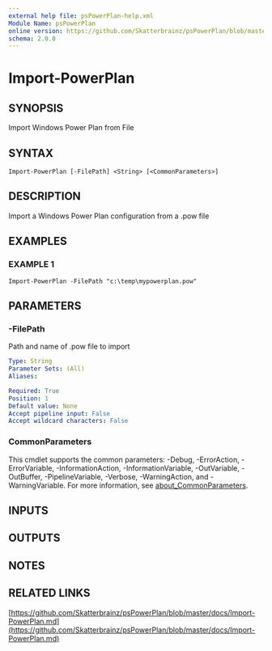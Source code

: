```yaml
---
external help file: psPowerPlan-help.xml
Module Name: psPowerPlan
online version: https://github.com/Skatterbrainz/psPowerPlan/blob/master/docs/Import-PowerPlan.md
schema: 2.0.0
---
```


# Import-PowerPlan

## SYNOPSIS
Import Windows Power Plan from File

## SYNTAX

```
Import-PowerPlan [-FilePath] <String> [<CommonParameters>]
```

## DESCRIPTION
Import a Windows Power Plan configuration from a .pow file

## EXAMPLES

### EXAMPLE 1
```
Import-PowerPlan -FilePath "c:\temp\mypowerplan.pow"
```

## PARAMETERS

### -FilePath
Path and name of .pow file to import

```yaml
Type: String
Parameter Sets: (All)
Aliases:

Required: True
Position: 1
Default value: None
Accept pipeline input: False
Accept wildcard characters: False
```

### CommonParameters
This cmdlet supports the common parameters: -Debug, -ErrorAction, -ErrorVariable, -InformationAction, -InformationVariable, -OutVariable, -OutBuffer, -PipelineVariable, -Verbose, -WarningAction, and -WarningVariable. For more information, see [about_CommonParameters](http://go.microsoft.com/fwlink/?LinkID=113216).

## INPUTS

## OUTPUTS

## NOTES

## RELATED LINKS

[https://github.com/Skatterbrainz/psPowerPlan/blob/master/docs/Import-PowerPlan.md](https://github.com/Skatterbrainz/psPowerPlan/blob/master/docs/Import-PowerPlan.md)

